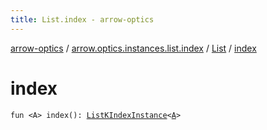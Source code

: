 ```yaml
---
title: List.index - arrow-optics
---
```


[arrow-optics](../../index.html) / [arrow.optics.instances.list.index](../index.html) / [List](index.html) / [index](./--index--.html)

# index

`fun <A> index(): `[`ListKIndexInstance`](../../arrow.optics.instances/-list-k-index-instance/index.html)`<`[`A`](--index--.html#A)`>`